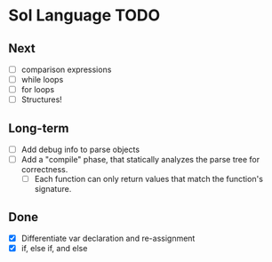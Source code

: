# Sol Language TODO

## Next

- [ ] comparison expressions
- [ ] while loops
- [ ] for loops
- [ ] Structures!

## Long-term

- [ ] Add debug info to parse objects
- [ ] Add a "compile" phase, that statically analyzes the parse tree for
  correctness.
  - [ ] Each function can only return values that match the function's
    signature.

## Done

- [x] Differentiate var declaration and re-assignment
- [x] if, else if, and else
